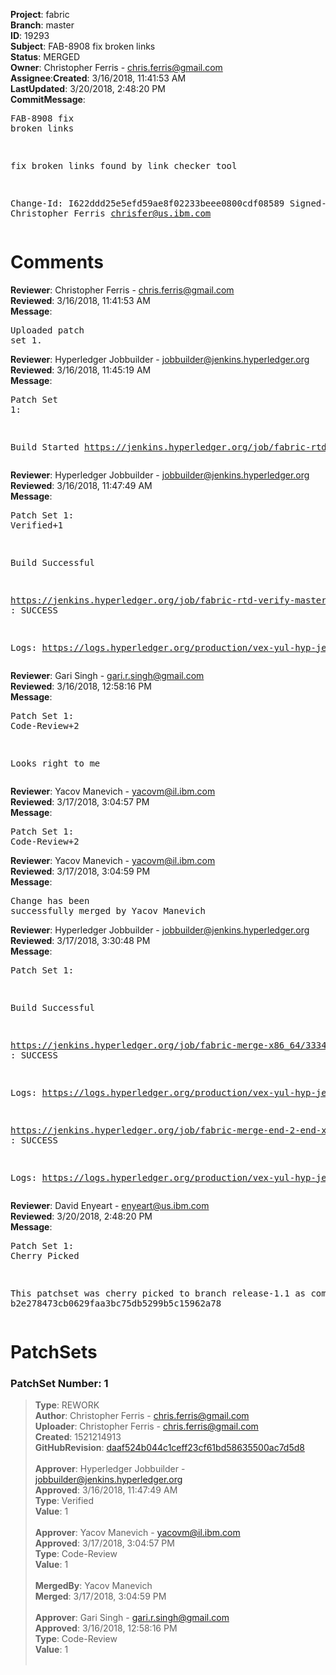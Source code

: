<strong>Project</strong>: fabric</br><strong>Branch</strong>: master<br><strong>ID</strong>: 19293<br><strong>Subject</strong>: FAB-8908 fix broken links<br><strong>Status</strong>: MERGED<br><strong>Owner</strong>: Christopher Ferris - chris.ferris@gmail.com<br><strong>Assignee</strong>:<strong>Created</strong>: 3/16/2018, 11:41:53 AM<br><strong>LastUpdated</strong>: 3/20/2018, 2:48:20 PM<br><strong>CommitMessage</strong>:<br><pre>FAB-8908 fix broken links

fix broken links found by link checker tool

Change-Id: I622ddd25e5efd59ae8f02233beee0800cdf08589
Signed-off-by: Christopher Ferris <chrisfer@us.ibm.com>
</pre><h1>Comments</h1><strong>Reviewer</strong>: Christopher Ferris - chris.ferris@gmail.com<br><strong>Reviewed</strong>: 3/16/2018, 11:41:53 AM<br><strong>Message</strong>: <pre>Uploaded patch set 1.</pre><strong>Reviewer</strong>: Hyperledger Jobbuilder - jobbuilder@jenkins.hyperledger.org<br><strong>Reviewed</strong>: 3/16/2018, 11:45:19 AM<br><strong>Message</strong>: <pre>Patch Set 1:

Build Started https://jenkins.hyperledger.org/job/fabric-rtd-verify-master/359/</pre><strong>Reviewer</strong>: Hyperledger Jobbuilder - jobbuilder@jenkins.hyperledger.org<br><strong>Reviewed</strong>: 3/16/2018, 11:47:49 AM<br><strong>Message</strong>: <pre>Patch Set 1: Verified+1

Build Successful 

https://jenkins.hyperledger.org/job/fabric-rtd-verify-master/359/ : SUCCESS

Logs: https://logs.hyperledger.org/production/vex-yul-hyp-jenkins-3/fabric-rtd-verify-master/359</pre><strong>Reviewer</strong>: Gari Singh - gari.r.singh@gmail.com<br><strong>Reviewed</strong>: 3/16/2018, 12:58:16 PM<br><strong>Message</strong>: <pre>Patch Set 1: Code-Review+2

Looks right to me</pre><strong>Reviewer</strong>: Yacov Manevich - yacovm@il.ibm.com<br><strong>Reviewed</strong>: 3/17/2018, 3:04:57 PM<br><strong>Message</strong>: <pre>Patch Set 1: Code-Review+2</pre><strong>Reviewer</strong>: Yacov Manevich - yacovm@il.ibm.com<br><strong>Reviewed</strong>: 3/17/2018, 3:04:59 PM<br><strong>Message</strong>: <pre>Change has been successfully merged by Yacov Manevich</pre><strong>Reviewer</strong>: Hyperledger Jobbuilder - jobbuilder@jenkins.hyperledger.org<br><strong>Reviewed</strong>: 3/17/2018, 3:30:48 PM<br><strong>Message</strong>: <pre>Patch Set 1:

Build Successful 

https://jenkins.hyperledger.org/job/fabric-merge-x86_64/3334/ : SUCCESS

Logs: https://logs.hyperledger.org/production/vex-yul-hyp-jenkins-3/fabric-merge-x86_64/3334

https://jenkins.hyperledger.org/job/fabric-merge-end-2-end-x86_64/2007/ : SUCCESS

Logs: https://logs.hyperledger.org/production/vex-yul-hyp-jenkins-3/fabric-merge-end-2-end-x86_64/2007</pre><strong>Reviewer</strong>: David Enyeart - enyeart@us.ibm.com<br><strong>Reviewed</strong>: 3/20/2018, 2:48:20 PM<br><strong>Message</strong>: <pre>Patch Set 1: Cherry Picked

This patchset was cherry picked to branch release-1.1 as commit b2e278473cb0629faa3bc75db5299b5c15962a78</pre><h1>PatchSets</h1><h3>PatchSet Number: 1</h3><blockquote><strong>Type</strong>: REWORK<br><strong>Author</strong>: Christopher Ferris - chris.ferris@gmail.com<br><strong>Uploader</strong>: Christopher Ferris - chris.ferris@gmail.com<br><strong>Created</strong>: 1521214913<br><strong>GitHubRevision</strong>: [daaf524b044c1ceff23cf61bd58635500ac7d5d8](https://github.com/hyperledger/fabric/commit/daaf524b044c1ceff23cf61bd58635500ac7d5d8)<br><br><strong>Approver</strong>: Hyperledger Jobbuilder - jobbuilder@jenkins.hyperledger.org<br><strong>Approved</strong>: 3/16/2018, 11:47:49 AM<br><strong>Type</strong>: Verified<br><strong>Value</strong>: 1<br><br><strong>Approver</strong>: Yacov Manevich - yacovm@il.ibm.com<br><strong>Approved</strong>: 3/17/2018, 3:04:57 PM<br><strong>Type</strong>: Code-Review<br><strong>Value</strong>: 1<br><br><strong>MergedBy</strong>: Yacov Manevich<br><strong>Merged</strong>: 3/17/2018, 3:04:59 PM<br><br><strong>Approver</strong>: Gari Singh - gari.r.singh@gmail.com<br><strong>Approved</strong>: 3/16/2018, 12:58:16 PM<br><strong>Type</strong>: Code-Review<br><strong>Value</strong>: 1<br><br></blockquote>
